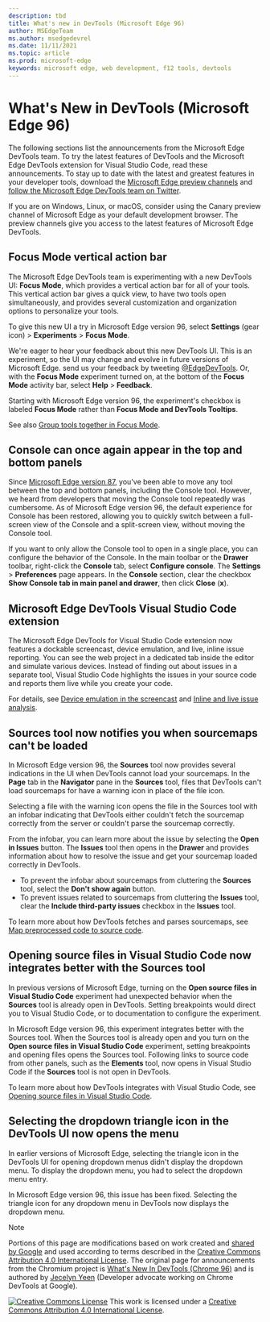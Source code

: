 ```yaml
---
description: tbd
title: What's new in DevTools (Microsoft Edge 96)
author: MSEdgeTeam
ms.author: msedgedevrel
ms.date: 11/11/2021
ms.topic: article
ms.prod: microsoft-edge
keywords: microsoft edge, web development, f12 tools, devtools
---
```

# What's New in DevTools (Microsoft Edge 96)

The following sections list the announcements from the Microsoft Edge DevTools team.  To try the latest features of DevTools and the Microsoft Edge DevTools extension for Visual Studio Code, read these announcements.  To stay up to date with the latest and greatest features in your developer tools, download the [Microsoft Edge preview channels](https://www.microsoftedgeinsider.com/download) and [follow the Microsoft Edge DevTools team on Twitter](https://twitter.com/EdgeDevTools).

If you are on Windows, Linux, or macOS, consider using the Canary preview channel of Microsoft Edge as your default development browser.  The preview channels give you access to the latest features of Microsoft Edge DevTools.


<!-- ====================================================================== -->
## Focus Mode vertical action bar

<!-- 1 -->

<!-- Title: New DevTools UI available (in preview) -->
<!-- Subtitle: A more minimal, modern UI is coming to Edge DevTools. Enable the "Focus Mode" experiment to preview new UI features such a more compact toolbar that keeps DevTools uncluttered and better adapts to small window sizes. -->

The Microsoft Edge DevTools team is experimenting with a new DevTools UI: **Focus Mode**, which provides a vertical action bar for all of your tools.  This vertical action bar gives a quick view, to have two <!--or, multiple?--> tools open simultaneously, and provides several customization and organization options to personalize your tools.

To give this new UI a try in Microsoft Edge version 96, select **Settings** (gear icon) > **Experiments** > **Focus Mode**.<!-- rather, **Focus Mode and DevTools Tooltips**? -->

We're eager to hear your feedback about this new DevTools UI.  This is an experiment, so the UI may change and evolve in future versions of Microsoft Edge.  send us your feedback by tweeting [@EdgeDevTools](https://twitter.com/edgedevtools).  Or, with the **Focus Mode** experiment turned on, at the bottom of the **Focus Mode** activity bar, select **Help**<!--(? icon)--> > **Feedback**.  <!-- is this feature called both "Focus Mode" and "the Activity bar"? -->

Starting with Microsoft Edge version 96, the experiment's checkbox is labeled **Focus Mode** rather than **Focus Mode and DevTools Tooltips**.

<!-- :::image type="content" source="../../media/2021/11/x.png" alt-text="Text."::: -->
<!-- 
1. Turn on "Focus Mode" in DevTools Settings > Experiments.
1. Undock DevTools so it is easier to see the entirety of the UI.
1. Show Welcome in the top pane, and minimize Quick View (drawer) if necessary.
-->

<!-- video: see work item -->

See also [Group tools together in Focus Mode](../02/devtools.md#group-tools-together-in-focus-mode).
<!-- Link to existing Experimental Features doc, after that article has this section. -->


<!-- ====================================================================== -->
## Console can once again appear in the top and bottom panels

<!-- 2 -->

<!-- Title: Fix: Console can be quickly toggled in top or bottom panel -->
<!-- Subtitle: By popular demand, you can now easily show or collapse Console in the bottom panel without having to move the tool. -->

Since [Microsoft Edge version 87](../../2020/10/devtools.md#move-tools-between-top-and-bottom-panels), you've been able to move any tool between the top and bottom panels, including the Console tool.  However, we heard from developers that moving the Console tool repeatedly was cumbersome.<!-- why would you want to move it repeatedly? what's the scenario? why the sudden jump to discussing full-screen vs. split-screen? need transition -->  As of Microsoft Edge version 96, the default experience<!--what is the default experience?--> for Console has been restored, allowing you to quickly switch between a full-screen view<!---correct term?--> of the Console and a split-screen<!---correct term?--> view, without moving the Console tool.<!--explain what full-screen vs. split-screen view has to do with whether Console is in main toolbar vs. Drawer vs. both-->

If you want to only allow the Console tool to open in a single place, you can configure the behavior of the Console.  In the main toolbar or the **Drawer** toolbar, right-click the **Console** tab, select **Configure console**.  The **Settings** > **Preferences** page appears.  In the **Console** section, clear the checkbox **Show Console tab in main panel and drawer**, then click **Close** (**x**).

<!-- :::image type="content" source="../../media/2021/11/x.png" alt-text="Text."::: -->
<!--
1. Open Elements in main panel and Console in drawer.
1. Switch main panel to Console. The drawer should collapse.
Screenshot: show Console in main panel, drawer collapsed.
-->

<!-- video: see work item -->


<!-- ====================================================================== -->
## Microsoft Edge DevTools Visual Studio Code extension

<!-- 3 -->

<!-- Title: Dockable browser screencast, live issue reporting, and device emulation in Microsoft Edge DevTools for Visual Studio Code -->
<!-- Subtitle: Display your web project inside the editor, simulate different devices, and get notified about issues with your code while you develop it. --> 

The Microsoft Edge DevTools for Visual Studio Code extension now features a dockable screencast, device emulation, and live, inline issue reporting.  You can see the web project in a dedicated tab inside the editor and simulate various devices.  Instead of finding out about issues in a separate tool, Visual Studio Code highlights the issues in your source code and reports them live while you create your code.

<!-- :::image type="content" source="../../media/2021/11/x.png" alt-text="Text."::: -->

<!-- videos: see work item -->

For details, see [Device emulation in the screencast](../../../../visual-studio-code/microsoft-edge-devtools-extension.md#device-emulation-in-the-screencast) and [Inline and live issue analysis](../../../../visual-studio-code/microsoft-edge-devtools-extension.md#inline-and-live-issue-analysis).


<!-- ====================================================================== -->
## Sources tool now notifies you when sourcemaps can't be loaded

<!-- 4 -->

<!-- Title: Get notified when DevTools cannot load your sourcemaps correctly -->
<!-- Subtitle: The Sources tool now provides several places in the UI when DevTools can't fetch or parse your sourcemaps. -->

In Microsoft Edge version 96, the **Sources** tool now provides several indications in the UI when DevTools cannot load your sourcemaps.  In the **Page** tab in the **Navigator** pane in the **Sources** tool, files that DevTools can't load sourcemaps for have a warning<!--todo: capture/show--> icon in place of the file<!--todo: capture/show--> icon.  

Selecting a file with the warning icon opens the file in the Sources tool with an infobar<!--todo: capture/show--> indicating that DevTools either couldn't fetch the sourcemap correctly from the server or couldn't parse the sourcemap correctly.

From the infobar, you can learn more about the issue by selecting the **Open in Issues** button.  The **Issues** tool then opens in the **Drawer** and provides information about how to resolve the issue and get your sourcemap loaded correctly in DevTools.

* To prevent the infobar about sourcemaps from cluttering the **Sources** tool, select the **Don't show again** button.
* To prevent issues related to sourcemaps from cluttering the **Issues** tool, clear the **Include third-party issues** checkbox in the **Issues** tool.

<!-- :::image type="content" source="../../media/2021/11/x.png" alt-text="Sources tool now notifies you when sourcemaps can't be loaded."::: -->
<!-- 
1. Open Edge Beta.
1. Go to edge://version and make sure you are on version 96 or later.
1. Navigate to bing.com.
1. Open DevTools > Sources.
1. Expand the r.bing.com origin in the Page tab of the Navigator pane.
1. Expand the rp folder.
1. Scroll through the scripts until you find one with a warning symbol instead of the file icon.
1. Open the file with the warning icon.
1. Notice the infobar that says "DevTools failed to load sourcemap". Select the "Open in Issues" button.
The Issues tool opens in the drawer with info about the failure.
-->

<!-- video: see work item -->

To learn more about how DevTools fetches and parses sourcemaps, see [Map preprocessed code to source code](../../../javascript/source-maps.md).


<!-- ====================================================================== -->
## Opening source files in Visual Studio Code now integrates better with the Sources tool

<!-- 5 -->

<!-- Title: Open source files directly in Visual Studio Code from DevTools -->
<!-- Subtitle: The "Open source files in Visual Studio Code" experiment now works more intuitively with the Sources tool. -->

In previous versions of Microsoft Edge, turning on the **Open source files in Visual Studio Code** experiment had unexpected behavior when the **Sources** tool is already open in DevTools.  Setting breakpoints would direct you to Visual Studio Code, or to documentation to configure the experiment.

In Microsoft Edge version 96, this experiment integrates better with the Sources tool.  When the Sources tool is already open and you turn on the **Open source files in Visual Studio Code** experiment, setting breakpoints and opening files opens the Sources tool.  Following links to source code from other panels, such as the **Elements** tool, now opens in Visual Studio Code if the **Sources** tool is not open in DevTools.

<!-- :::image type="content" source="../../media/2021/11/x.png" alt-text="Text."::: -->
<!--
1. Open Edge Beta.
1. Go to edge://version and ensure you are on version 96 or later.
1. Turn on and configure the experiment by following the instructions in [Opening source files in Visual Studio Code](https://docs.microsoft.com/en-us/microsoft-edge/devtools-guide-chromium/sources/opening-sources-in-vscode).
1. Open DevTools > Sources.
1. Open a JavaScript file in the Sources tool.
1. Set a breakpoint.

In Microsoft Edge version 95 and earlier, setting a breakpoint directs customers to Visual Studio Code or to docs. 
In Microsoft Edge 96, breakpoints are set in the Sources tool.
-->

<!-- video: see work item -->

To learn more about how DevTools integrates with Visual Studio Code, see [Opening source files in Visual Studio Code](../../../sources/opening-sources-in-vscode.md).


<!-- ====================================================================== -->
## Selecting the dropdown triangle icon in the DevTools UI now opens the menu

<!-- 6 -->

<!-- Title: Dropdown menus in the DevTools UI are now more intuitive -->
<!-- Subtitle: Select the triangle icon to expand any dropdown menu in the DevTools UI. -->

In earlier versions of Microsoft Edge, selecting the triangle icon in the DevTools UI for opening dropdown menus didn't display the dropdown menu.  To display the dropdown menu, you had to select the dropdown menu entry.<!--the label?-->

In Microsoft Edge version 96, this issue has been fixed.  Selecting the triangle icon for any dropdown menu in DevTools now displays the dropdown menu.

<!-- :::image type="content" source="../../media/2021/11/x.png" alt-text="Text."::: -->
<!--
Old behavior:
1. Open Edge Stable.
1. Go to edge://version and make sure you are on version 95.
1. Open DevTools > Network.
1. In the "No throttling" dropdown menu, select the dropdown triangle icon.
1. Notice that the dropdown menu does not open when you select the triangle icon. It will open if you select "No throttling".

New behavior:
1. Open Edge Beta.
1. Go to edge://version and make sure you are on version 96.
1. Open DevTools > Network.
1. In the "No throttling" dropdown menu, select the dropdown triangle icon.
The "No throttling" dropdown menu now opens when you select the dropdown triangle icon.

This applies to dropdown menus across these tools:
* Performance
* Memory
* Network (eg "No throttling" dropdown menu)
* Console
* [Device Emulation](../../../device-mode/index.md#simulate-a-mobile-viewport) -->


<!-- ====================================================================== -->
> [!NOTE]
> Portions of this page are modifications based on work created and [shared by Google](https://developers.google.com/terms/site-policies) and used according to terms described in the [Creative Commons Attribution 4.0 International License](https://creativecommons.org/licenses/by/4.0).
> The original page for announcements from the Chromium project is [What's New In DevTools (Chrome 96)](https://developer.chrome.com/blog/new-in-devtools-96) and is authored by [Jecelyn Yeen](https://developers.google.com/web/resources/contributors#jecelynyeen) (Developer advocate working on Chrome DevTools at Google).

[![Creative Commons License](https://i.creativecommons.org/l/by/4.0/88x31.png)](https://creativecommons.org/licenses/by/4.0)
This work is licensed under a [Creative Commons Attribution 4.0 International License](https://creativecommons.org/licenses/by/4.0).
